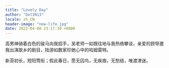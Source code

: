 ```yaml
---
title: "Lovely Day"
author: "DotIN13"
locale: zh_CN
header-image: "new-life.jpg"
date: 2021-04-08 23:17:30 +0800
---
```


高男神骑着白色的骏马向我招手，吴老师一如既往地与我热络攀谈，亲爱的顾导邀我出演故乡的剧目，陆游如数家珍她心中的哈姆雷特。

新苔初长，短阳莺衔；假此春日，愿无囚鸟，无疾痼，无愁结，唯渡津迷。
